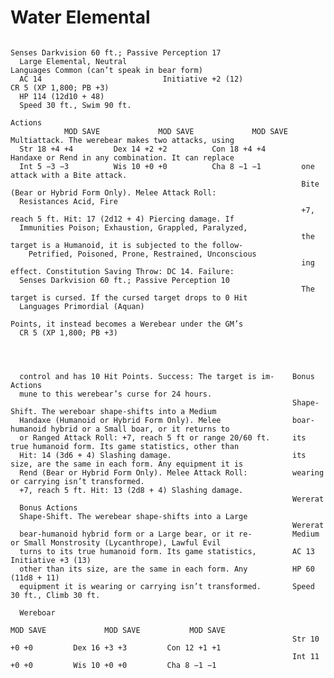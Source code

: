 # Water Elemental

                                                                     Senses Darkvision 60 ft.; Passive Perception 17
      Large Elemental, Neutral                                       Languages Common (can’t speak in bear form)
      AC 14                           Initiative +2 (12)                   CR 5 (XP 1,800; PB +3)
      HP 114 (12d10 + 48)
      Speed 30 ft., Swim 90 ft.
                                                                     Actions
                MOD SAVE             MOD SAVE             MOD SAVE   Multiattack. The werebear makes two attacks, using
      Str 18 +4 +4         Dex 14 +2 +2          Con 18 +4 +4        Handaxe or Rend in any combination. It can replace
      Int 5 −3 −3          Wis 10 +0 +0          Cha 8 −1 −1         one attack with a Bite attack.
                                                                     Bite (Bear or Hybrid Form Only). Melee Attack Roll:
      Resistances Acid, Fire
                                                                     +7, reach 5 ft. Hit: 17 (2d12 + 4) Piercing damage. If
      Immunities Poison; Exhaustion, Grappled, Paralyzed,
                                                                     the target is a Humanoid, it is subjected to the follow-
        Petrified, Poisoned, Prone, Restrained, Unconscious
                                                                     ing effect. Constitution Saving Throw: DC 14. Failure:
      Senses Darkvision 60 ft.; Passive Perception 10
                                                                     The target is cursed. If the cursed target drops to 0 Hit
      Languages Primordial (Aquan)
                                                                     Points, it instead becomes a Werebear under the GM’s
      CR 5 (XP 1,800; PB +3)




      control and has 10 Hit Points. Success: The target is im-    Bonus Actions
      mune to this werebear’s curse for 24 hours.
                                                                   Shape-Shift. The wereboar shape-shifts into a Medium
      Handaxe (Humanoid or Hybrid Form Only). Melee                boar-humanoid hybrid or a Small boar, or it returns to
      or Ranged Attack Roll: +7, reach 5 ft or range 20/60 ft.     its true humanoid form. Its game statistics, other than
      Hit: 14 (3d6 + 4) Slashing damage.                           its size, are the same in each form. Any equipment it is
      Rend (Bear or Hybrid Form Only). Melee Attack Roll:          wearing or carrying isn’t transformed.
      +7, reach 5 ft. Hit: 13 (2d8 + 4) Slashing damage.
                                                                   Wererat
      Bonus Actions
      Shape-Shift. The werebear shape-shifts into a Large
                                                                   Wererat
      bear-humanoid hybrid form or a Large bear, or it re-         Medium or Small Monstrosity (Lycanthrope), Lawful Evil
      turns to its true humanoid form. Its game statistics,        AC 13                            Initiative +3 (13)
      other than its size, are the same in each form. Any          HP 60 (11d8 + 11)
      equipment it is wearing or carrying isn’t transformed.       Speed 30 ft., Climb 30 ft.

      Wereboar
                                                                             MOD SAVE             MOD SAVE           MOD SAVE
                                                                   Str 10 +0 +0         Dex 16 +3 +3         Con 12 +1 +1
                                                                   Int 11 +0 +0         Wis 10 +0 +0         Cha 8 −1 −1
